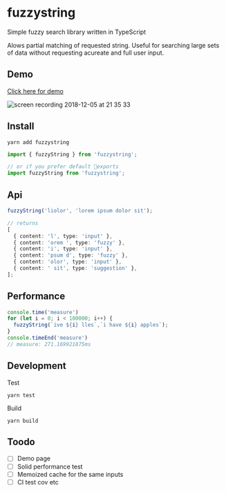 # fuzzystring

Simple fuzzy search library written in TypeScript

Alows partial matching of requested string. Useful for searching large sets of data without requesting acureate and full user input.

## Demo
[Click here for demo](https://pie6k.github.io/fuzzystring/)

![screen recording 2018-12-05 at 21 35 33](https://user-images.githubusercontent.com/7311462/49559878-ed6f0a80-f8d5-11e8-8cf6-fd5734512f9f.gif)


## Install

`yarn add fuzzystring`

```ts
import { fuzzyString } from 'fuzzystring';

// or if you prefer default 🤮exports
import fuzzyString from 'fuzzystring';

```

## Api

```ts
fuzzyString('liolor', 'lorem ipsum dolor sit');

// returns 
[
  { content: 'l', type: 'input' },
  { content: 'orem ', type: 'fuzzy' },
  { content: 'i', type: 'input' },
  { content: 'psum d', type: 'fuzzy' },
  { content: 'olor', type: 'input' },
  { content: ' sit', type: 'suggestion' },
];
```

## Performance

```js
console.time('measure')
for (let i = 0; i < 100000; i++) {
  fuzzyString(`ive ${i} lles`,`i have ${i} apples`);
}
console.timeEnd('measure')
// measure: 271.169921875ms
```

## Development

Test

`yarn test`

Build 

`yarn build`

## Toodo

- [ ] Demo page
- [ ] Solid performance test
- [ ] Memoized cache for the same inputs 
- [ ] CI test cov etc
